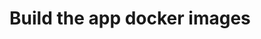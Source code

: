 # Build the app docker images

<!-- aws ecr get-login-password --region eu-west-1 | docker login --username AWS --password-stdin 975195398054.dkr.ecr.eu-west-1.amazonaws.com>
<!-- docker build -t 975195398054.dkr.ecr.eu-west-1.amazonaws.com/almanza:cn1v1 . -->

<!-- docker push 975195398054.dkr.ecr.eu-west-1.amazonaws.com/almanza:cn1v1 >

```
aws ecr get-login-password --region eu-west-1 | docker login --username AWS --password-stdin repo-url

docker build -t repo-url/almanza:cn1v1
docker build -t reponame/hire-almanza-cn1:v1 .
docker login
docker push reponame/hire-almanza-cn1:v1

```

```
docker build -t reponame/hire-almanza-cn2:v1 .

```